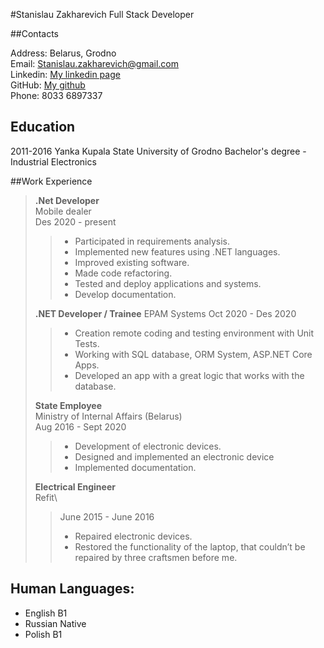 ﻿#Stanislau Zakharevich
Full Stack Developer

##Contacts

Address: Belarus, Grodno \
Email: Stanislau.zakharevich@gmail.com \
Linkedin: [My linkedin page](https://www.linkedin.com/in/stanislau-zakharevich-18565b1a3) \
GitHub: [My github](https://slav6897337.github.io/rsschool-cv/cv) \
Phone: 8033 6897337

## Education

2011-2016
Yanka Kupala State University of Grodno Bachelor's degree - Industrial Electronics


##Work Experience

> **.Net Developer** \
> Mobile dealer\
> Des 2020 - present
>> - Participated in requirements analysis.
>> - Implemented new features using .NET languages.
>> - Improved existing software.
>> - Made code refactoring.
>> - Tested and deploy applications and systems.
>> - Develop documentation.
>
> **.NET Developer / Trainee**
> EPAM Systems
> Oct 2020 - Des 2020
>> - Creation remote coding and testing environment with Unit Tests.
>> - Working with SQL database, ORM System, ASP.NET Core Apps.
>> - Developed an app with a great logic that works with the database.
>
>**State Employee**\
>Ministry of Internal Affairs (Belarus)\
> Aug 2016 - Sept 2020
>> - Development of electronic devices.
>> - Designed and implemented an electronic device
>> - Implemented documentation.
>
> **Electrical Engineer**\
> Refit\
>> June 2015 - June 2016
>> - Repaired electronic devices.
>> - Restored the functionality of the laptop, that couldn’t be repaired
     by three craftsmen before me.

## **Human Languages:**

- English B1
- Russian Native
- Polish B1